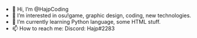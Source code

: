 - 👋 Hi, I’m @HajpCoding
- 👀 I’m interested in osu!game, graphic design, coding, new technologies.
- 🌱 I’m currently learning Python language, some HTML stuff.
- 📫 How to reach me: Discord: Hajp#2283
